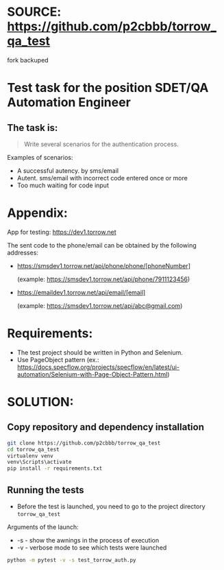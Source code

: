 # SOURCE: https://github.com/p2cbbb/torrow_qa_test
fork backuped

# Test task for the position SDET/QA Automation Engineer

## The task is:
> Write several scenarios for the authentication process.

Examples of scenarios:
 - A successful autency. by sms/email
 - Autent. sms/email with incorrect code entered once or more
 - Too much waiting for code input

# Appendix:
App for testing: https://dev1.torrow.net

The sent code to the phone/email can be obtained by the following addresses:
- https://smsdev1.torrow.net/api/phone/phone/[phoneNumber]

  (example: https://smsdev1.torrow.net/api/phone/7911123456)
- https://emaildev1.torrow.net/api/email/[email]

  (example: https://smsdev1.torrow.net/api/abc@gmail.com)

# Requirements:
- The test project should be written in Python and Selenium.
- Use PageObject pattern (ex.: https://docs.specflow.org/projects/specflow/en/latest/ui-automation/Selenium-with-Page-Object-Pattern.html) 

# SOLUTION:

## Copy repository and dependency installation
```bash
git clone https://github.com/p2cbbb/torrow_qa_test
cd torrow_qa_test
virtualenv venv
venv\Scripts\activate
pip install -r requirements.txt
```

## Running the tests
 - Before the test is launched, you need to go to the project directory `torrow_qa_test`

Arguments of the launch:
- -s - show the awnings in the process of execution
- -v - verbose mode to see which tests were launched
```bash
python -m pytest -v -s test_torrow_auth.py
```
